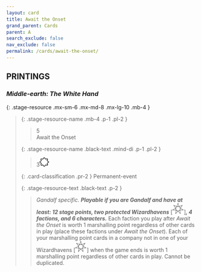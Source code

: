 ```yaml
---
layout: card
title: Await the Onset
grand_parent: Cards
parent: A
search_exclude: false
nav_exclude: false
permalink: /cards/await-the-onset/
---
```


## PRINTINGS


### _Middle-earth: The White Hand_

{: .stage-resource .mx-sm-6 .mx-md-8 .mx-lg-10 .mb-4 }
> {: .stage-resource-name .mb-4 .p-1 .pl-2 }
> > <div class="card-mp">5</div>
> > <div class="card-name">Await the Onset</div>
>
> {: .stage-resource-name .black-text .mind-di .p-1 .pl-2 }
> > 3![](/assets/images/stage-point.svg)
>
> {: .card-classification .pr-2 }
> Permanent-event
>
> {: .stage-resource-text .black-text .p-2 }
> > _Gandalf specific._ ***Playable if you are Gandalf and have at least: 12 stage points, two protected Wizardhavens*** \[![](/assets/images/free-haven.svg)]***, 4 factions, and 6 characters.*** Each faction you play after _Await the Onset_ is worth 1 marshalling point regardless of other cards in play (place these factions under _Await the Onset_). Each of your marshalling point cards in a company not in one of your Wizardhavens \[![](/assets/images/free-haven.svg)] when the game ends is worth 1 marshalling point regardless of other cards in play. Cannot be duplicated.  
> 
